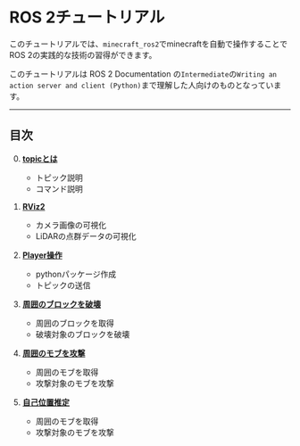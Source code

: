 # ROS 2チュートリアル
このチュートリアルでは、`minecraft_ros2`でminecraftを自動で操作することでROS 2の実践的な技術の習得ができます。

このチュートリアルは ROS 2 Documentation の`Intermediate`の`Writing an action server and client (Python)`まで理解した人向けのものとなっています。

---

## 目次
0. **[topicとは](/jp/tutorial/00_topic)**
    - トピック説明
    - コマンド説明

1. **[RViz2](/jp/tutorial/01_rviz2)**
    - カメラ画像の可視化
    - LiDARの点群データの可視化

2. **[Player操作](/jp/tutorial/02_control_player)**
    - pythonパッケージ作成
    - トピックの送信

3. **[周囲のブロックを破壊](/jp/tutorial/03_break_block)**
    - 周囲のブロックを取得
    - 破壊対象のブロックを破壊

4. **[周囲のモブを攻撃](/jp/tutorial/04_attack_mob)**
    - 周囲のモブを取得
    - 攻撃対象のモブを攻撃

5. **[自己位置推定](/jp/tutorial/05_localization)**
    - 周囲のモブを取得
    - 攻撃対象のモブを攻撃